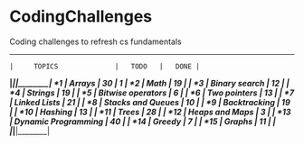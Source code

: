 # CodingChallenges
Coding challenges to refresh cs fundamentals


___________________________________________________
    |     TOPICS              |   TODO   |   DONE |
____|_________________________|__________|________|
*1  | Arrays                  |     30   |    1   |
*2  | Math                    |     19   |        |
*3  | Binary search           |     12   |        |
*4  | Strings                 |     19   |        |
*5  | Bitwise operators       |      6   |        |
*6  | Two pointers            |     13   |        |
*7  | Linked Lists            |     21   |        |
*8  | Stacks and Queues       |     10   |        |
*9  | Backtracking            |     19   |        |
*10 | Hashing                 |     13   |        |
*11 | Trees                   |     28   |        |
*12 | Heaps and Maps          |      3   |        |
*13 | Dynamic Programming     |     40   |        |
*14 | Greedy                  |      7   |        |
*15 | Graphs                  |     11   |        |
____|_________________________|__________|________|
